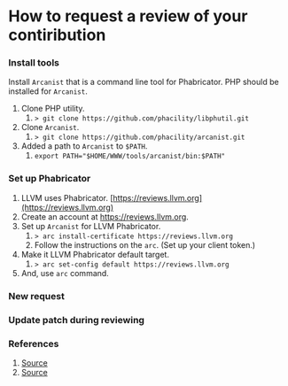 
# How to request a review of your contiribution

### Install tools

Install `Arcanist` that is a command line tool for Phabricator.
PHP should be installed for `Arcanist`.

1. Clone PHP utility.
    1. `> git clone https://github.com/phacility/libphutil.git`
2. Clone `Arcanist`.
    1. `> git clone https://github.com/phacility/arcanist.git`
3. Added a path to `Arcanist` to `$PATH`.
    1. `export PATH="$HOME/WWW/tools/arcanist/bin:$PATH"`

### Set up Phabricator

1. LLVM uses Phabricator. [https://reviews.llvm.org](https://reviews.llvm.org)
2. Create an account at https://reviews.llvm.org.
3. Set up `Arcanist` for LLVM Phabricator.
    1. `> arc install-certificate https://reviews.llvm.org`
    2. Follow the instructions on the `arc`. (Set up your client token.)
4. Make it LLVM Phabricator default target.
    1. `> arc set-config default https://reviews.llvm.org`
5. And, use `arc` command.

### New request

### Update patch during reviewing

### References

1. [Source](https://llvm.org/docs/Contributing.html#id8)
2. [Source](https://wiki.freebsd.org/action/show/Phabricator?action=show&redirect=CodeReview)
